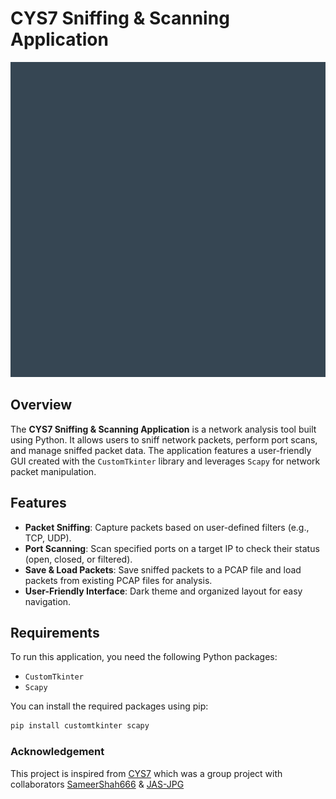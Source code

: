 # CYS7 Sniffing & Scanning Application

![](gifs/gify-icon.gif)

## Overview

The **CYS7 Sniffing & Scanning Application** is a network analysis tool built using Python. It allows users to sniff network packets, perform port scans, and manage sniffed packet data. The application features a user-friendly GUI created with the `CustomTkinter` library and leverages `Scapy` for network packet manipulation.

## Features

- **Packet Sniffing**: Capture packets based on user-defined filters (e.g., TCP, UDP).
- **Port Scanning**: Scan specified ports on a target IP to check their status (open, closed, or filtered).
- **Save & Load Packets**: Save sniffed packets to a PCAP file and load packets from existing PCAP files for analysis.
- **User-Friendly Interface**: Dark theme and organized layout for easy navigation.

## Requirements

To run this application, you need the following Python packages:

- `CustomTkinter`
- `Scapy`

You can install the required packages using pip:

```bash
pip install customtkinter scapy
```
### Acknowledgement
This project is inspired from [CYS7](https://github.com/JAS-JPG/Packet-Sniffer-For-MiTM) which was a group project with collaborators [SameerShah666](https://github.com/SameerShah666) & [JAS-JPG](https://github.com/JAS-JPG)

